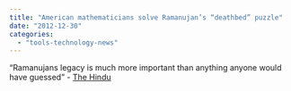 ```yaml
---
title: "American mathematicians solve Ramanujan’s “deathbed” puzzle"
date: "2012-12-30"
categories: 
  - "tools-technology-news"
---
```


“Ramanujans legacy is much more important than anything anyone would have guessed” - [The Hindu](http://www.thehindu.com/news/american-mathematicians-solve-ramanujans-deathbed-puzzle/article4253593.ece?homepage=true)
